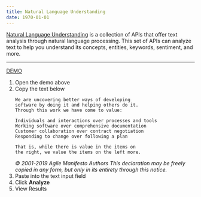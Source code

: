 ```yaml
---
title: Natural Language Understanding
date: 1970-01-01
---
```

[Natural Language Understanding](https://www.ibm.com/watson/services/natural-language-understanding/) is a collection of APIs that offer text analysis through natural language processing. This set of APIs can analyze text to help you understand its concepts, entities, keywords, sentiment, and more.

---

[DEMO](https://natural-language-understanding-demo.mybluemix.net/?_ga=2.92831451.773640397.1573594848-1395377745.1573594848)

1. Open the demo above
1. Copy the text below
    ``` 
    We are uncovering better ways of developing
    software by doing it and helping others do it.
    Through this work we have come to value:

    Individuals and interactions over processes and tools
    Working software over comprehensive documentation
    Customer collaboration over contract negotiation
    Responding to change over following a plan

    That is, while there is value in the items on
    the right, we value the items on the left more.
    ```
    <cite>© 2001-2019 Agile Manifesto Authors
    This declaration may be freely copied in any form, but only in its entirety through this notice.</cite>
1. Paste into the text input field 
1. Click **Analyze**
1. View Results
